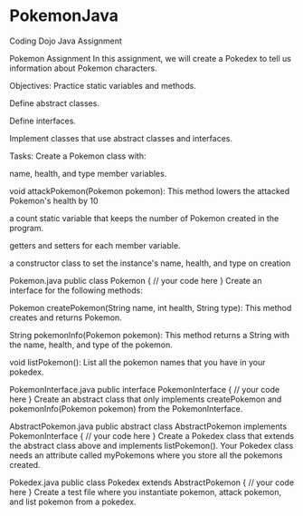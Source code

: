 # PokemonJava
Coding Dojo Java Assignment

Pokemon Assignment
In this assignment, we will create a Pokedex to tell us information about Pokemon characters.

Objectives:
Practice static variables and methods.

Define abstract classes.

Define interfaces.

Implement classes that use abstract classes and interfaces.

Tasks:
Create a Pokemon class with:

name, health, and type member variables.

void attackPokemon(Pokemon pokemon): This method lowers the attacked Pokemon's health by 10

a count static variable that keeps the number of Pokemon created in the program.

getters and setters for each member variable.

a constructor class to set the instance's name, health, and type on creation

Pokemon.java
public class Pokemon {
    // your code here
}
Create an interface for the following methods:

Pokemon createPokemon(String name, int health, String type): This method creates and returns Pokemon.

String pokemonInfo(Pokemon pokemon): This method returns a String with the name, health, and type of the pokemon.

void listPokemon(): List all the pokemon names that you have in your pokedex.

PokemonInterface.java
public interface PokemonInterface {
    // your code here
}
Create an abstract class that only implements createPokemon and pokemonInfo(Pokemon pokemon) from the PokemonInterface.

AbstractPokemon.java
public abstract class AbstractPokemon implements PokemonInterface {
    // your code here
}
Create a Pokedex class that extends the abstract class above and implements listPokemon(). Your Pokedex class needs an attribute called myPokemons where you store all the pokemons created.

Pokedex.java
public class Pokedex extends AbstractPokemon {
    // your code here
}
Create a test file where you instantiate pokemon, attack pokemon, and list pokemon from a pokedex.

